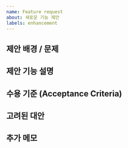 ```yaml
---
name: Feature request
about: 새로운 기능 제안
labels: enhancement
---
```


## 제안 배경 / 문제

## 제안 기능 설명

## 수용 기준 (Acceptance Criteria)

## 고려된 대안

## 추가 메모
